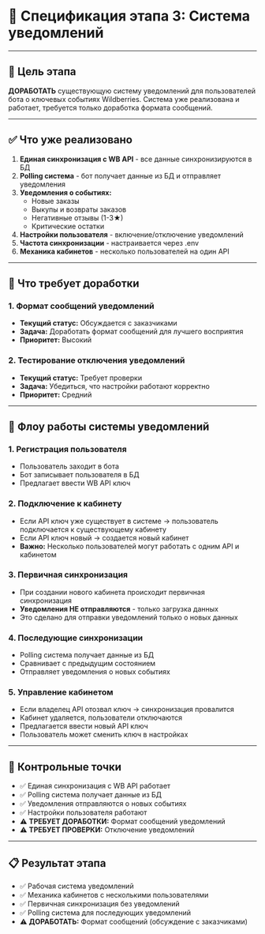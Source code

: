 # 📘 Спецификация этапа 3: Система уведомлений

---

## 🎯 Цель этапа

**ДОРАБОТАТЬ** существующую систему уведомлений для пользователей бота о ключевых событиях Wildberries.
Система уже реализована и работает, требуется только доработка формата сообщений.

---

## ✅ Что уже реализовано

1. **Единая синхронизация с WB API** - все данные синхронизируются в БД
2. **Polling система** - бот получает данные из БД и отправляет уведомления
3. **Уведомления о событиях:**
   - Новые заказы
   - Выкупы и возвраты заказов
   - Негативные отзывы (1-3★)
   - Критические остатки
4. **Настройки пользователя** - включение/отключение уведомлений
5. **Частота синхронизации** - настраивается через .env
6. **Механика кабинетов** - несколько пользователей на один API

---

## 🔧 Что требует доработки

### **1. Формат сообщений уведомлений**
- **Текущий статус:** Обсуждается с заказчиками
- **Задача:** Доработать формат сообщений для лучшего восприятия
- **Приоритет:** Высокий

### **2. Тестирование отключения уведомлений**
- **Текущий статус:** Требует проверки
- **Задача:** Убедиться, что настройки работают корректно
- **Приоритет:** Средний

---

## 🔄 Флоу работы системы уведомлений

### **1. Регистрация пользователя**
- Пользователь заходит в бота
- Бот записывает пользователя в БД
- Предлагает ввести WB API ключ

### **2. Подключение к кабинету**
- Если API ключ уже существует в системе → пользователь подключается к существующему кабинету
- Если API ключ новый → создается новый кабинет
- **Важно:** Несколько пользователей могут работать с одним API и кабинетом

### **3. Первичная синхронизация**
- При создании нового кабинета происходит первичная синхронизация
- **Уведомления НЕ отправляются** - только загрузка данных
- Это сделано для отправки уведомлений только о новых данных

### **4. Последующие синхронизации**
- Polling система получает данные из БД
- Сравнивает с предыдущим состоянием
- Отправляет уведомления о новых событиях

### **5. Управление кабинетом**
- Если владелец API отозвал ключ → синхронизация провалится
- Кабинет удаляется, пользователи отключаются
- Предлагается ввести новый API ключ
- Пользователь может сменить ключ в настройках

---

## 📅 Контрольные точки

* ✅ Единая синхронизация с WB API работает
* ✅ Polling система получает данные из БД
* ✅ Уведомления отправляются о новых событиях
* ✅ Настройки пользователя работают
* ⚠️ **ТРЕБУЕТ ДОРАБОТКИ:** Формат сообщений уведомлений
* ⚠️ **ТРЕБУЕТ ПРОВЕРКИ:** Отключение уведомлений

---

## 📋 Результат этапа

* ✅ Рабочая система уведомлений
* ✅ Механика кабинетов с несколькими пользователями
* ✅ Первичная синхронизация без уведомлений
* ✅ Polling система для последующих уведомлений
* ⚠️ **ДОРАБОТАТЬ:** Формат сообщений (обсуждение с заказчиками)